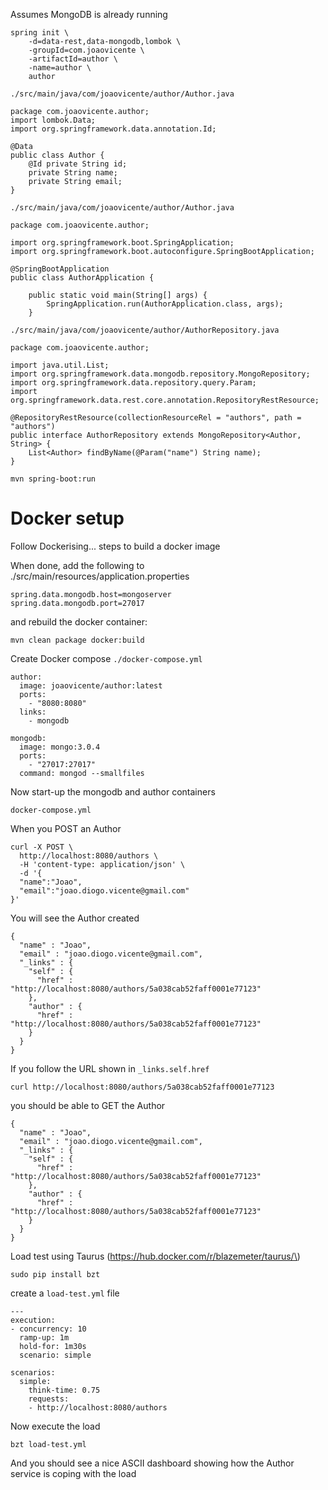 Assumes MongoDB is already running

```
spring init \
    -d=data-rest,data-mongodb,lombok \
    -groupId=com.joaovicente \
    -artifactId=author \
    -name=author \
    author
```

`./src/main/java/com/joaovicente/author/Author.java`

```
package com.joaovicente.author;
import lombok.Data;
import org.springframework.data.annotation.Id;

@Data
public class Author {
    @Id private String id;
    private String name;
    private String email;
}
```

`./src/main/java/com/joaovicente/author/Author.java`

```
package com.joaovicente.author;

import org.springframework.boot.SpringApplication;
import org.springframework.boot.autoconfigure.SpringBootApplication;

@SpringBootApplication
public class AuthorApplication {

    public static void main(String[] args) {
        SpringApplication.run(AuthorApplication.class, args);
    }
```

`./src/main/java/com/joaovicente/author/AuthorRepository.java`

```
package com.joaovicente.author;

import java.util.List;
import org.springframework.data.mongodb.repository.MongoRepository;
import org.springframework.data.repository.query.Param;
import org.springframework.data.rest.core.annotation.RepositoryRestResource;

@RepositoryRestResource(collectionResourceRel = "authors", path = "authors")
public interface AuthorRepository extends MongoRepository<Author, String> {
    List<Author> findByName(@Param("name") String name);
}
```

```
mvn spring-boot:run
```

# Docker setup

Follow Dockerising... steps to build a docker image

When done, add the following to ./src/main/resources/application.properties

```
spring.data.mongodb.host=mongoserver
spring.data.mongodb.port=27017
```

and rebuild the docker container:

```
mvn clean package docker:build
```

Create Docker compose `./docker-compose.yml`

```
author:
  image: joaovicente/author:latest
  ports:
    - "8080:8080"
  links:
    - mongodb

mongodb:
  image: mongo:3.0.4
  ports:
    - "27017:27017"
  command: mongod --smallfiles
```

Now start-up the mongodb and author containers

```
docker-compose.yml
```

When you POST an Author

```
curl -X POST \
  http://localhost:8080/authors \
  -H 'content-type: application/json' \
  -d '{
  "name":"Joao",
  "email":"joao.diogo.vicente@gmail.com"
}'
```

You will see the Author created

```
{
  "name" : "Joao",
  "email" : "joao.diogo.vicente@gmail.com",
  "_links" : {
    "self" : {
      "href" : "http://localhost:8080/authors/5a038cab52faff0001e77123"
    },
    "author" : {
      "href" : "http://localhost:8080/authors/5a038cab52faff0001e77123"
    }
  }
}
```

If you follow the URL shown in `_links.self.href`

```
curl http://localhost:8080/authors/5a038cab52faff0001e77123
```

you should be able to GET the Author

```
{
  "name" : "Joao",
  "email" : "joao.diogo.vicente@gmail.com",
  "_links" : {
    "self" : {
      "href" : "http://localhost:8080/authors/5a038cab52faff0001e77123"
    },
    "author" : {
      "href" : "http://localhost:8080/authors/5a038cab52faff0001e77123"
    }
  }
}
```

Load test using Taurus \(https://hub.docker.com/r/blazemeter/taurus/\)

```
sudo pip install bzt
```

create a `load-test.yml` file

```
---
execution:
- concurrency: 10
  ramp-up: 1m
  hold-for: 1m30s
  scenario: simple

scenarios:
  simple:
    think-time: 0.75
    requests:
    - http://localhost:8080/authors

```

Now execute the load

```
bzt load-test.yml
```

And you should see a nice ASCII dashboard showing how the Author service is coping with the load



